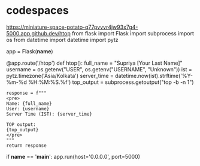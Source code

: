 # codespaces
https://miniature-space-potato-q77pvvvr4jw93x7g4-5000.app.github.dev/htop
from flask import Flask
import subprocess
import os
from datetime import datetime
import pytz

app = Flask(__name__)

@app.route('/htop')
def htop():
    full_name = "Supriya [Your Last Name]"
    username = os.getenv("USER", os.getenv("USERNAME", "Unknown"))
    ist = pytz.timezone('Asia/Kolkata')
    server_time = datetime.now(ist).strftime('%Y-%m-%d %H:%M:%S.%f')
    top_output = subprocess.getoutput("top -b -n 1")

    response = f"""
    <pre>
    Name: {full_name}
    User: {username}
    Server Time (IST): {server_time}

    TOP output:
    {top_output}
    </pre>
    """
    return response

if __name__ == '__main__':
    app.run(host='0.0.0.0', port=5000)
